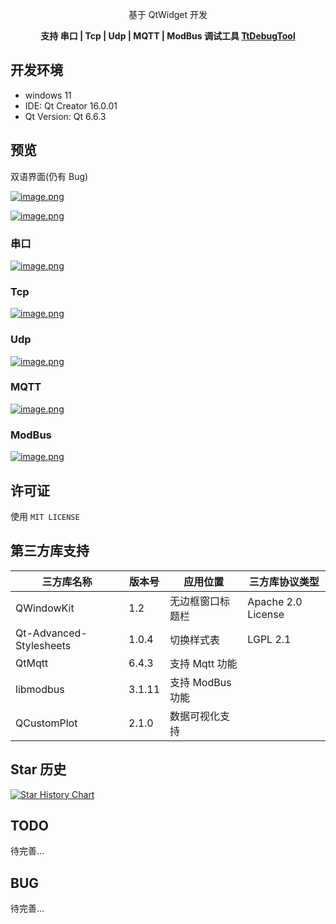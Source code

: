<div align=center>
<!-- <img width=64 src="./common/delegateui_icon.svg"> -->

基于 QtWidget  开发

**支持 串口 | Tcp | Udp | MQTT | ModBus 调试工具 [TtDebugTool](https://github.com/mengps/DelegateUI)**

</div>

## 开发环境
* windows 11
* IDE: Qt Creator 16.0.01
* Qt Version: Qt 6.6.3



## 预览
双语界面(仍有 Bug)

[![image.png](https://pic1.imgdb.cn/item/68260f7558cb8da5c8f49e96.png)](https://pic1.imgdb.cn/item/68260f7558cb8da5c8f49e96.png)

[![image.png](https://pic1.imgdb.cn/item/68260f6158cb8da5c8f49e70.png)](https://pic1.imgdb.cn/item/68260f6158cb8da5c8f49e70.png)


### 串口

[![image.png](https://pic1.imgdb.cn/item/68260ef658cb8da5c8f49ddf.png)](https://pic1.imgdb.cn/item/68260ef658cb8da5c8f49ddf.png)

### Tcp

[![image.png](https://pic1.imgdb.cn/item/68260fa058cb8da5c8f49ed0.png)](https://pic1.imgdb.cn/item/68260fa058cb8da5c8f49ed0.png)

### Udp

[![image.png](https://pic1.imgdb.cn/item/68260fb858cb8da5c8f49ef3.png)](https://pic1.imgdb.cn/item/68260fb858cb8da5c8f49ef3.png)

### MQTT

[![image.png](https://pic1.imgdb.cn/item/68260fd658cb8da5c8f49f12.png)](https://pic1.imgdb.cn/item/68260fd658cb8da5c8f49f12.png)

### ModBus

[![image.png](https://pic1.imgdb.cn/item/6826100258cb8da5c8f49f49.png)](https://pic1.imgdb.cn/item/6826100258cb8da5c8f49f49.png)



## 许可证

使用 `MIT LICENSE`


## 第三方库支持

| 三方库名称   | 版本号 | 应用位置  | 三方库协议类型 |
| ------------ | ---------- | --------------------- | -------------- |
| QWindowKit   | 1.2	| 无边框窗口标题栏            | Apache 2.0 License|
| Qt-Advanced-Stylesheets | 1.0.4	| 切换样式表| LGPL 2.1 |
| QtMqtt| 6.4.3 | 支持 Mqtt 功能|
| libmodbus | 3.1.11 | 支持 ModBus 功能|
| QCustomPlot | 2.1.0 | 数据可视化支持|



## Star 历史
[![Star History Chart](https://api.star-history.com/svg?repos=Ttigone/TtDebugTool&type=Date)](https://www.star-history.com/#Ttigone/TtDebugTool&Date)


## TODO
待完善...

## BUG
待完善...